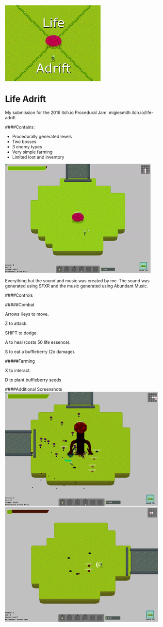 ![Alt text](https://github.com/migiesmith/Life-Adrift/blob/master/Progress%20Images/cover.png)
# Life Adrift

My submission for the 2016 itch.io Procedural Jam. migiesmith.itch.io/life-adrift

####Contains:
* Procedurally generated levels
* Two bosses
* 3 enemy types
* Very simple farming
* Limited loot and inventory


![Alt text](https://github.com/migiesmith/Life-Adrift/blob/master/Progress%20Images/giphy.gif)

Everything but the sound and music was created by me. The sound was generated using SFXR and the music generated using Abundant Music.

####Controls

#####Combat

Arrows Keys to move.

Z to attack.

SHIFT to dodge.

A to heal (costs 50 life essence).

S to eat a buffleberry (2x damage).


#####Farming

X to interact.

D to plant buffleberry seeds


####Additional Screenshots
![Alt text](https://github.com/migiesmith/Life-Adrift/blob/master/Progress%20Images/screen1.png)
![Alt text](https://github.com/migiesmith/Life-Adrift/blob/master/Progress%20Images/screen0.png)

